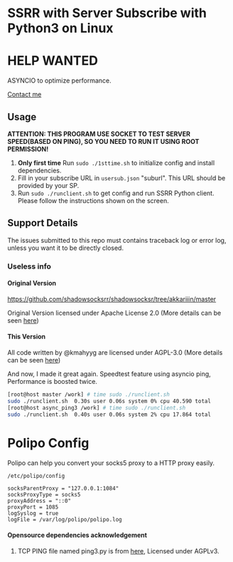 # SSRR with Server Subscribe with Python3 on Linux

# HELP WANTED

ASYNCIO to optimize performance.

[Contact me](https://t.me/WeLoveZoe)

## Usage

**ATTENTION: THIS PROGRAM USE SOCKET TO TEST SERVER SPEED(BASED ON PING), SO YOU NEED TO RUN IT USING ROOT PERMISSION!**

1. **Only first time** Run ```sudo ./1sttime.sh``` to initialize config and install dependencies.
2. Fill in your subscribe URL in ```usersub.json``` "suburl". This URL should be provided by your SP.
3. Run ```sudo ./runclient.sh``` to get config and run SSRR Python client. Please follow the instructions shown on the screen.

## Support Details

The issues submitted to this repo must contains traceback log or error log, unless you want it to be directly closed.

### Useless info

#### Original Version

https://github.com/shadowsocksrr/shadowsocksr/tree/akkariiin/master

Original Version licensed under Apache License 2.0 (More details can be seen [here](http://www.apache.org/licenses/LICENSE-2.0.txt))

#### This Version

All code written by @kmahyyg are licensed under AGPL-3.0 (More details can be seen [here](https://www.gnu.org/licenses/agpl-3.0.txt))

And now, I made it great again. Speedtest feature using asyncio ping, Performance is boosted twice.

```bash
[root@host master /work] # time sudo ./runclient.sh
sudo ./runclient.sh  0.30s user 0.06s system 0% cpu 40.590 total
[root@host async_ping3 /work] # time sudo ./runclient.sh
sudo ./runclient.sh  0.40s user 0.06s system 2% cpu 17.864 total
```



# Polipo Config

Polipo can help you convert your socks5 proxy to a HTTP proxy easily.

```/etc/polipo/config```

```
socksParentProxy = "127.0.0.1:1084"
socksProxyType = socks5
proxyAddress = "::0"
proxyPort = 1085
logSyslog = true
logFile = /var/log/polipo/polipo.log
```

#### Opensource dependencies acknowledgement

1. TCP PING file named ping3.py is from [here](https://github.com/yantisj/tcpping), Licensed under AGPLv3.
